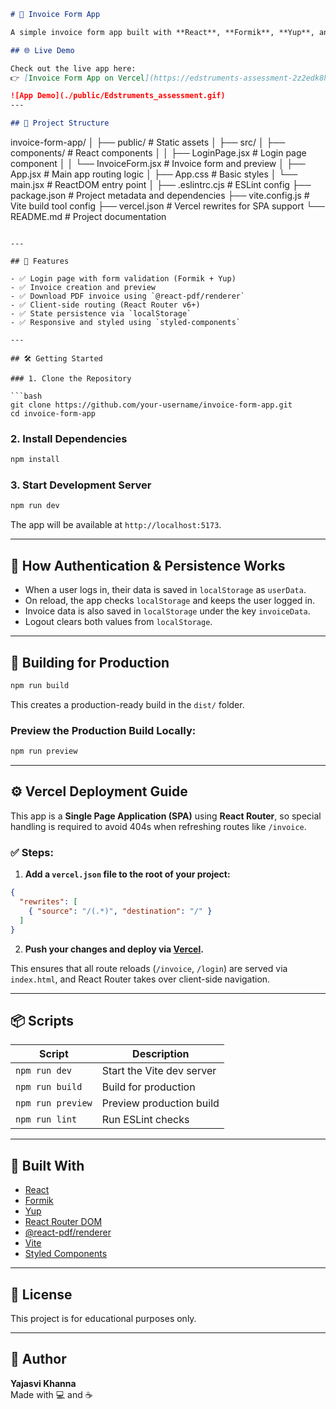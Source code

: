 
```markdown
# 🧾 Invoice Form App

A simple invoice form app built with **React**, **Formik**, **Yup**, and **React Router**, designed for creating and previewing invoices in PDF format. This project supports user authentication (via localStorage) and persistent data storage across sessions.

## 🌐 Live Demo

Check out the live app here:  
👉 [Invoice Form App on Vercel](https://edstruments-assessment-2z2edk8ht-yajasvi-khannas-projects.vercel.app)

![App Demo](./public/Edstruments_assessment.gif)
---

## 📁 Project Structure

```
invoice-form-app/
│
├── public/               # Static assets
│
├── src/
│   ├── components/       # React components
│   │   ├── LoginPage.jsx     # Login page component
│   │   └── InvoiceForm.jsx   # Invoice form and preview
│   ├── App.jsx           # Main app routing logic
│   ├── App.css           # Basic styles
│   └── main.jsx          # ReactDOM entry point
│
├── .eslintrc.cjs         # ESLint config
├── package.json          # Project metadata and dependencies
├── vite.config.js        # Vite build tool config
├── vercel.json           # Vercel rewrites for SPA support
└── README.md             # Project documentation
```

---

## 🚀 Features

- ✅ Login page with form validation (Formik + Yup)
- ✅ Invoice creation and preview
- ✅ Download PDF invoice using `@react-pdf/renderer`
- ✅ Client-side routing (React Router v6+)
- ✅ State persistence via `localStorage`
- ✅ Responsive and styled using `styled-components`

---

## 🛠️ Getting Started

### 1. Clone the Repository

```bash
git clone https://github.com/your-username/invoice-form-app.git
cd invoice-form-app
```

### 2. Install Dependencies

```bash
npm install
```

### 3. Start Development Server

```bash
npm run dev
```

The app will be available at `http://localhost:5173`.

---

## 🧠 How Authentication & Persistence Works

- When a user logs in, their data is saved in `localStorage` as `userData`.
- On reload, the app checks `localStorage` and keeps the user logged in.
- Invoice data is also saved in `localStorage` under the key `invoiceData`.
- Logout clears both values from `localStorage`.

---

## 🧾 Building for Production

```bash
npm run build
```

This creates a production-ready build in the `dist/` folder.

### Preview the Production Build Locally:

```bash
npm run preview
```

---

## ⚙️ Vercel Deployment Guide

This app is a **Single Page Application (SPA)** using **React Router**, so special handling is required to avoid 404s when refreshing routes like `/invoice`.

### ✅ Steps:

1. **Add a `vercel.json` file to the root of your project:**

```json
{
  "rewrites": [
    { "source": "/(.*)", "destination": "/" }
  ]
}
```

2. **Push your changes and deploy via [Vercel](https://vercel.com/).**

This ensures that all route reloads (`/invoice`, `/login`) are served via `index.html`, and React Router takes over client-side navigation.

---

## 📦 Scripts

| Script         | Description                      |
|----------------|----------------------------------|
| `npm run dev`  | Start the Vite dev server        |
| `npm run build`| Build for production             |
| `npm run preview` | Preview production build     |
| `npm run lint` | Run ESLint checks                |

---

## 🧰 Built With

- [React](https://react.dev/)
- [Formik](https://formik.org/)
- [Yup](https://github.com/jquense/yup)
- [React Router DOM](https://reactrouter.com/)
- [@react-pdf/renderer](https://react-pdf.org/)
- [Vite](https://vitejs.dev/)
- [Styled Components](https://styled-components.com/)

---

## 📄 License

This project is for educational purposes only.

---

## 👤 Author

**Yajasvi Khanna**  
Made with 💻 and ☕
